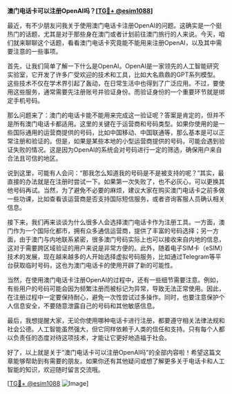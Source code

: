 **澳门电话卡可以注册OpenAI吗？[[TG💪+ @esim1088](https://t.me/s/esim1088)]**

最近，有不少朋友问我关于使用澳门电话卡注册OpenAI的问题。这确实是一个挺热门的话题，尤其是对于那些身在澳门或者计划前往澳门旅行的人来说。今天，咱们就来聊聊这个话题，看看澳门电话卡究竟能不能用来注册OpenAI，以及其中需要注意的一些事项。

首先，让我们简单了解一下什么是OpenAI。OpenAI是一家领先的人工智能研究实验室，它开发了许多广受欢迎的技术和工具，比如大名鼎鼎的GPT系列模型。这些技术不仅在学术界引起了轰动，在日常生活中也得到了广泛应用。不过，要使用这些服务，通常需要先注册账号并验证身份。而验证身份的一个重要环节就是绑定手机号码。

那么问题来了：澳门的电话卡能不能用来完成这一验证呢？答案是肯定的，但并不是所有澳门电话卡都适用。这里的关键在于运营商和号码类型。如果你使用的是一些国际通用的运营商提供的号码，比如中国移动、中国联通等，那么基本是可以正常注册和验证的。但是，如果是某些本地的小型运营商提供的号码，可能会遇到验证失败的情况。这是因为OpenAI的系统会对号码进行一定的筛选，确保用户来自合法且可信的地区。

说到这里，可能有人会问：“那我怎么知道我的号码是不是被支持的呢？”其实，最直接的办法就是在注册时尝试一下。如果第一次失败了，也不必灰心，可以更换其他号码再试。当然，为了避免不必要的麻烦，建议大家在购买澳门电话卡之前多做一些功课，比如查看该运营商是否支持国际短信服务，或者咨询客服人员确认相关信息。

接下来，我们再来谈谈为什么很多人会选择澳门电话卡作为注册工具。一方面，澳门作为一个国际化都市，拥有众多通信运营商，提供了丰富的号码选择；另一方面，由于澳门与内地联系紧密，很多澳门号码实际上也可以接收来自内地的信息，这对于需要跨区域验证的用户来说是非常方便的。此外，随着电子SIM卡（eSIM）技术的发展，现在越来越多的人开始选择虚拟号码服务，比如通过Telegram等平台获取临时号码，这也为澳门电话卡的使用开辟了新的可能性。

当然，在使用澳门电话卡注册OpenAI的过程中，还有一些细节需要注意。例如，有些用户的号码可能会因为频繁注册而被标记为异常，导致无法正常使用。因此，在注册过程中一定要保持耐心，避免一次性尝试过多操作。同时，也要注意保护个人信息安全，不要随意泄露自己的号码和其他敏感信息。

最后，我想提醒大家，无论你使用哪种电话卡进行注册，都要遵守相关法律法规和社会公德。人工智能虽然强大，但它同样依赖于人类的信任和支持。只有每个人都以负责任的态度对待这项技术，才能让它更好地造福于社会。

好了，以上就是关于“澳门电话卡可以注册OpenAI吗”的全部内容啦！希望这篇文章能够帮助到有需要的朋友。如果你还有其他疑问或想了解更多关于电话卡和人工智能的知识，欢迎随时留言交流哦。

[[TG💪+ @esim1088](https://t.me/s/esim1088) ![Image](https://i.postimg.cc/4NQfJmqS/Snipaste-2025-05-13-00-14-12.png)]